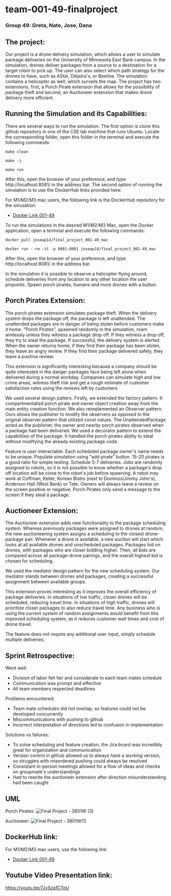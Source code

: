 # team-001-49-finalproject
### Group 49: Greta, Nate, Jose, Dana

## The project:
Our project is a drone delivery simulation, which allows a user to simulate package deliveries on the University of Minnesota East Bank campus. In the simulation, drones deliver packages from a source to a destination for a target robot to pick up. The user can also select which path strategy for the drones to have, such as AStar, Dikjstra's, or Beeline. The simulation contains a helicopter as well, which surveils the map. The project has two extensions, first, a Porch Pirate extension that allows for the possibility of package theft and second, an Auctioneer extension that makes drone delivery more efficient.

## Running the Simulation and its Capabilities: 

There are several ways to run the simulation. The first option is clone this github repository in one of the CSE lab machine that runs Ubuntu. Locate the corresponding folder, open this folder in the terminal and execute the following commands:
```
make clean
```
```
make -j
```
```
make run
```
After this, open the browser of your preference, and type http://localhost:8081/ in the address bar. The second option of running the simulation is to use the DockerHub links provided here:

For M1/M2/M3 mac users, the following link is the DockerHub repository for the simulation:
- [Docker Link 001-49](https://hub.docker.com/repository/docker/joseap14/final_project_001-49_mac/general)

To run the simulations in the desired M1/M2/M3 Mac, open the Docker application, open a terminal and execute the following commands: 
```
docker pull joseap14/final_project_001-49_mac
```
```
docker run --rm -it -p 8081:8081 joseap14/final_project_001-49_mac
```
After this, open the browser of your preference, and type http://localhost:8081/ in the address bar. 

In the simulation it is possible to observe a helicopter flying around, schedule deliveries from any location to any other location the user pinpoints. Spawn porch pirates, humans and more drones with a button. 

## Porch Pirates Extension:

The porch pirates extension simulates package theft. When the delivery system drops the package off, the package is left unattended. The unattended packages are in danger of being stolen before customers make it home. "Porch Pirates", spawned randomly in the simulation, roam aimlessly unless they witness a package drop off. If they witness a drop off, they try to steal the package. If successful, the delivery system is alerted. When the owner returns home, if they find their package has been stolen, they leave an angry review. If they find their package delivered safely, they leave a positive review.  

This extension is significantly interesting because a company should be quite interested in the danger packages face being left alone when delivered during a normal workday. Companies can simulate high and low crime areas, witness theft risk and get a rough estimate of customer satisfaction rates using the reviews left by customers. 

We used several design patters. Firstly, we extended the factory pattern. It compartmentalizd porch pirate and owner object creation away from the main entity creation function. We also reimplemented an Observer pattern. Ours allows the publisher to modify the observers as opposed to the original observer pattern that utilized const values. The UnattendedPackage acted as the publisher,  the owner and nearby porch pirates observed when a package had been delivered. We used a decorator pattern to extend the capabilities of the package. It handled the porch pirates ability to steal without modifying the already existing package code.

Feature is user interactable. Each scheduled package owner's name needs to be unique. Populate simulation using "add pirate" button. 15-20 pirates is a good ratio for simple testing. Schedule 5-7 deliveries. Jobs are randomly assigned to robots, so it is not possible to know whether a package's drop off location will be close to the robot's job before spawning. A robot may work at Coffman, Keller, Korean Bistro (next to Dominos/Jimmy John's), Anderson Hall (West Bank) or Tate. Owners will always leave a review on the screen positive or negative. Porch Pirates only send a message to the screen if they steal a package.

## Auctioneer Extension:

The Auctioneer extension adds new functionality to the package scheduling system. Whereas previously packages were assigned to drones at random, the new auctioneering system assigns a scheduling to the closest drone-package pair. Whenever a drone is available, a new auction will start which looks at all available drones and unscheduled packages. Packages bid on drones, with packages who are closer bidding higher. Then, all bids are compared across all package-drone pairings, and the overall highest bid is chosen for scheduling. 

We used the mediator design pattern for the new scheduling system. Our mediator stands between drones and packages, creating a successful assignment between available groups. 

This extension proves interesting as it improves the overall efficiency of package deliveries. In situations of low traffic, closer drones will be scheduled, reducing travel time. In situations of high traffic, drones will prioritize closer packages to also reduce travel time. Any business who is using the current system of random assignments would benefit from this improved scheduling system, as it reduces customer wait times and cost of drone travel.

The feature does not require any additional user input, simply schedule multiple deliveries. 

## Sprint Retrospective:
Went well:
- Division of labor felt fair and considerate to each team mates schedule
- Communication was prompt and effective
- All team members respected deadlines

Problems encountered:
- Team mate schedules did not overlap, so features could not be developed concurrently
- Miscommunications with pushing to github
- Incorrect interpretation of directions led to confusion in implementation

Solutions vs failures:
- To solve scheduling and feature creation, the Jira board was incredibly great for organization and communication
- Version control in github allowed us to always have a working version, so struggles with misordered pushing could always be resolved
- Consistant in-person meetings allowed for a flow of ideas and checks on groupmate's understandings
- Had to rewrite the auctioneer extension after direction misunderstanding had been caught

## UML
Porch Pirates:
![Final Project - 3801W (3)](readmePhotos/porchUML.png)


Auctioneer:
![Final Project - 3801W(1)](readmePhotos/auctUML.png)

## DockerHub link:
For M1/M2/M3 mac users, use the following link:
- [Docker Link 001-49](https://hub.docker.com/repository/docker/joseap14/final_project_001-49_mac/general)


## Youtube Video Presentation link:
https://youtu.be/7JvSza1CTeU
